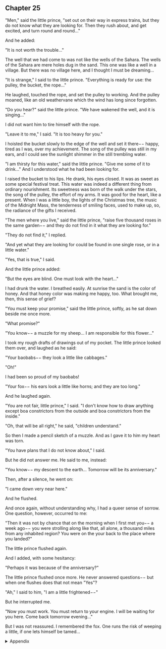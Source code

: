 ## Chapter 25



"Men," said the little prince, "set out on their way in express trains, but they do not
know what they are looking for. Then they rush about, and get excited, and turn
round and round..."

And he added:

"It is not worth the trouble..."

The well that we had come to was not like the wells of the Sahara. The wells of
the Sahara are mere holes dug in the sand. This one was like a well in a village.
But there was no village here, and I thought I must be dreaming...

"It is strange," I said to the little prince. "Everything is ready for use: the pulley,
the bucket, the rope..."

He laughed, touched the rope, and set the pulley to working. And the pulley
moaned, like an old weathervane which the wind has long since forgotten.

"Do you hear?" said the little prince. "We have wakened the well, and it is
singing..."

I did not want him to tire himself with the rope.

"Leave it to me," I said. "It is too heavy for you."

I hoisted the bucket slowly to the edge of the well and set it there−− happy, tired
as I was, over my achievement. The song of the pulley was still in my ears, and I
could see the sunlight shimmer in the still trembling water.

"I am thirsty for this water," said the little prince. "Give me some of it to drink..."
And I understood what he had been looking for.

I raised the bucket to his lips. He drank, his eyes closed. It was as sweet as some
special festival treat. This water was indeed a different thing from ordinary
nourishment. Its sweetness was born of the walk under the stars, the song of the
pulley, the effort of my arms. It was good for the heart, like a present. When I was
a little boy, the lights of the Christmas tree, the music of the Midnight Mass, the
tenderness of smiling faces, used to make up, so, the radiance of the gifts I
received.

"The men where you live," said the little prince, "raise five thousand roses in the
same garden−− and they do not find in it what they are looking for."

"They do not find it," I replied.

"And yet what they are looking for could be found in one single rose, or in a little
water."

"Yes, that is true," I said.

And the little prince added:

"But the eyes are blind. One must look with the heart..."

I had drunk the water. I breathed easily. At sunrise the sand is the color of honey.
And that honey color was making me happy, too. What brought me, then, this
sense of grief?

"You must keep your promise," said the little prince, softly, as he sat down beside
me once more.

"What promise?"

"You know−− a muzzle for my sheep... I am responsible for this flower..."

I took my rough drafts of drawings out of my pocket. The little prince looked
them over, and laughed as he said:

"Your baobabs−− they look a little like cabbages."

"Oh!"

I had been so proud of my baobabs!

"Your fox−− his ears look a little like horns; and they are too long."

And he laughed again.

"You are not fair, little prince," I said. "I don't know how to draw anything except
boa constrictors from the outside and boa constrictors from the inside."

"Oh, that will be all right," he said, "children understand."

So then I made a pencil sketch of a muzzle. And as I gave it to him my heart was
torn.

"You have plans that I do not know about," I said.

But he did not answer me. He said to me, instead:

"You know−− my descent to the earth... Tomorrow will be its anniversary."

Then, after a silence, he went on:

"I came down very near here."

And he flushed.

And once again, without understanding why, I had a queer sense of sorrow. One
question, however, occurred to me:

"Then it was not by chance that on the morning when I first met you−− a week
ago−− you were strolling along like that, all alone, a thousand miles from any
inhabited region? You were on the your back to the place where you landed?"

The little prince flushed again.

And I added, with some hesitancy:

"Perhaps it was because of the anniversary?"

The little prince flushed once more. He never answered questions−− but when one
flushes does that not mean "Yes"?

"Ah," I said to him, "I am a little frightened−−"

But he interrupted me.

"Now you must work. You must return to your engine. I will be waiting for you
here. Come back tomorrow evening..."

But I was not reassured. I remembered the fox. One runs the risk of weeping a
little, if one lets himself be tamed...



<details>
<summary>Appendix</summary>

<p>我们找到了水井。</p>

<p>小王子说，今天是他来到地球一周年了。</p>

<p>喝完水，小王子说，你得回去，修好你的飞机。你明天晚上要回来，我在这里等你。</p>

<p>我有点担心，因为我想起了小狐狸。如果一个人被驯服，他就有哭泣的风险。</p>

</details>